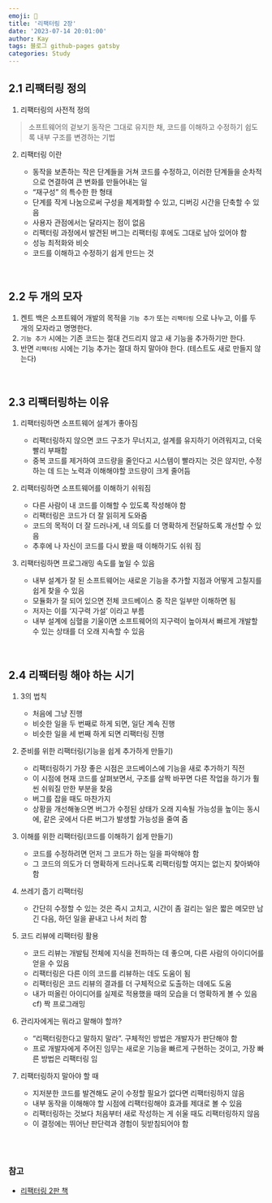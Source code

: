 ```yaml
---
emoji: 👋
title: '리팩터링 2장'
date: '2023-07-14 20:01:00'
author: Kay
tags: 블로그 github-pages gatsby
categories: Study
---
```


## 2.1 리팩터링 정의

1. 리팩터링의 사전적 정의

> 소프트웨어의 겉보기 동작은 그대로 유지한 채, 코드를 이해하고 수정하기 쉽도록 내부 구조를 변경하는 기법

2. 리팩터링 이란

   - 동작을 보존하는 작은 단계들을 거쳐 코드를 수정하고, 이러한 단계들을 순차적으로 연결하여 큰 변화를 만들어내는 일
   - “재구성” 의 특수한 한 형태
   - 단계를 작게 나눔으로써 구성을 체계화할 수 있고, 디버깅 시간을 단축할 수 있음
   - 사용자 관점에서는 달라지는 점이 없음
   - 리팩터링 과정에서 발견된 버그는 리팩터링 후에도 그대로 남아 있어야 함
   - 성능 최적화와 비슷
   - 코드를 이해하고 수정하기 쉽게 만드는 것

<br>

## 2.2 두 개의 모자

1. 켄트 백은 소프트웨어 개발의 목적을 `기능 추가` 또는 `리팩터링` 으로 나누고, 이를 두 개의 모자라고 명명한다.
2. `기능 추가` 시에는 기존 코드는 절대 건드리지 않고 새 기능을 추가하기만 한다.
3. 반면 `리팩터링` 시에는 기능 추가는 절대 하지 말아야 한다. (테스트도 새로 만들지 않는다)

<br>

## 2.3 리팩터링하는 이유

1. 리팩터링하면 소프트웨어 설계가 좋아짐

   - 리팩터링하지 않으면 코드 구조가 무너지고, 설계를 유지하기 어려워지고, 더욱 빨리 부패함
   - 중복 코드를 제거하여 코드량을 줄인다고 시스템이 빨라지는 것은 않지만, 수정하는 데 드는 노력과 이해해야할 코드량이 크게 줄어듬

2. 리팩터링하면 소프트웨어를 이해하기 쉬워짐

   - 다른 사람이 내 코드를 이해할 수 있도록 작성해야 함
   - 리팩터링은 코드가 더 잘 읽히게 도와줌
   - 코드의 목적이 더 잘 드러나게, 내 의도를 더 명확하게 전달하도록 개선할 수 있음
   - 추후에 나 자신이 코드를 다시 봤을 때 이해하기도 쉬워 짐

3. 리팩터링하면 프로그래밍 속도를 높일 수 있음
   - 내부 설계가 잘 된 소프트웨어는 새로운 기능을 추가할 지점과 어떻게 고칠지를 쉽게 찾을 수 있음
   - 모듈화가 잘 되어 있으면 전체 코드베이스 중 작은 일부만 이해하면 됨
   - 저자는 이를 ‘지구력 가설’ 이라고 부름
   - 내부 설계에 심혈을 기울이면 소프트웨어의 지구력이 높아져서 빠르게 개발할 수 있는 상태를 더 오래 지속할 수 있음

<br>

## 2.4 리팩터링 해야 하는 시기

1. 3의 법칙

   - 처음에 그냥 진행
   - 비슷한 일을 두 번째로 하게 되면, 일단 계속 진행
   - 비슷한 일을 세 번째 하게 되면 리팩터링 진행

2. 준비를 위한 리팩터링(기능을 쉽게 추가하게 만들기)

   - 리팩터링하기 가장 좋은 시점은 코드베이스에 기능을 새로 추가하기 직전
   - 이 시점에 현재 코드를 살펴보면서, 구조를 살짝 바꾸면 다른 작업을 하기가 훨씬 쉬워질 만한 부분을 찾음
   - 버그를 잡을 때도 마찬가지
   - 상황을 개선해놓으면 버그가 수정된 상태가 오래 지속될 가능성을 높이는 동시에, 같은 곳에서 다른 버그가 발생할 가능성을 줄여 줌

3. 이해를 위한 리팩터링(코드를 이해하기 쉽게 만들기)

   - 코드를 수정하려면 먼저 그 코드가 하는 일을 파악해야 함
   - 그 코드의 의도가 더 명확하게 드러나도록 리팩터링할 여지는 없는지 찾아봐야 함

4. 쓰레기 줍기 리팩터링

   - 간단히 수정할 수 있는 것은 즉시 고치고, 시간이 좀 걸리는 일은 짧은 메모만 남긴 다음, 하던 일을 끝내고 나서 처리 함

5. 코드 리뷰에 리팩터링 활용

   - 코드 리뷰는 개발팀 전체에 지식을 전파하는 데 좋으며, 다른 사람의 아이디어를 얻을 수 있음
   - 리팩터링은 다른 이의 코드를 리뷰하는 데도 도움이 됨
   - 리팩터링은 코드 리뷰의 결과를 더 구체적으로 도출하는 데에도 도움
   - 내가 떠올린 아이디어를 실제로 적용했을 때의 모습을 더 명확하게 볼 수 있음 cf) 짝 프로그래밍

6. 관리자에게는 뭐라고 말해야 할까?

   - “리팩터링한다고 말하지 말라”. 구체적인 방법은 개발자가 판단해야 함
   - 프로 개발자에게 주어진 임무는 새로운 기능을 빠르게 구현하는 것이고, 가장 빠른 방법은 리팩터링 임

7. 리팩터링하지 말아야 할 때
   - 지저분한 코드를 발견해도 굳이 수정할 필요가 없다면 리팩터링하지 않음
   - 내부 동작을 이해해야 할 시점에 리팩터링해야 효과를 제대로 볼 수 있음
   - 리팩터링하는 것보다 처음부터 새로 작성하는 게 쉬울 때도 리팩터링하지 않음
   - 이 결정에는 뛰어난 판단력과 경험이 뒷받침되어야 함

<br>

<br>

### 참고

- [리팩터링 2판 책](https://www.yes24.com/Product/Goods/89649360)

```toc

```
